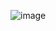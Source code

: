 ![image](https://github.com/Gollandskiy/CountOfUsers/assets/126692933/80545ec3-42c4-471d-a1fb-481e0875afff)
